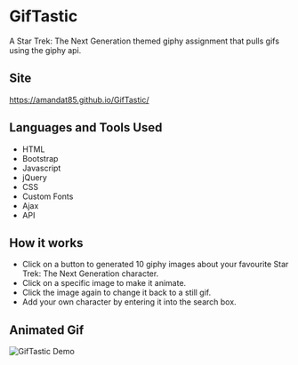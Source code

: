 # GifTastic
A Star Trek: The Next Generation themed giphy assignment that pulls gifs using the giphy api.

## Site
https://amandat85.github.io/GifTastic/

## Languages and Tools Used
* HTML
* Bootstrap
* Javascript
* jQuery
* CSS
* Custom Fonts
* Ajax
* API

## How it works
* Click on a button to generated 10 giphy images about your favourite Star Trek: The Next Generation character.
* Click on a specific image to make it animate.
* Click the image again to change it back to a still gif.
* Add your own character by entering it into the search box.

## Animated Gif
![GifTastic Demo](giftastic.gif)
